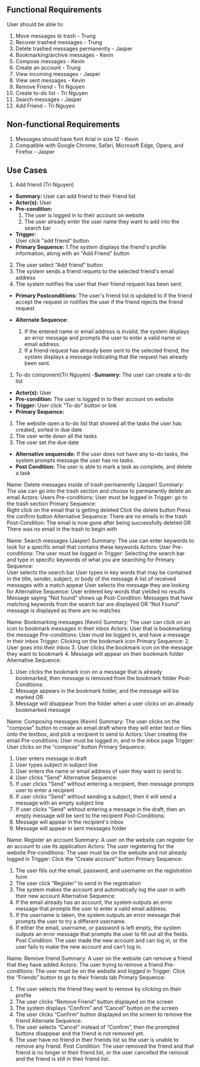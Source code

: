 ## Functional Requirements

User should be able to:
1. Move messages to trash - Trung
2. Recover trashed messages - Trung
3. Delete trashed messages permanently - Jasper
4. Bookmarking/archive messages - Kevin
5. Compose messages - Kevin
6. Create an account - Trung
7. View incoming messages - Jasper
8. View sent messages - Kevin
9. Remove Friend - Tri Nguyen
10. Create to-do list -  Tri Nguyen
11. Search messages - Jasper
12. Add Friend - Tri Nguyen


## Non-functional Requirements

1. Messages should have font Arial in size 12 - Kevin
2. Compatible with Google Chrome, Safari, Microsoft Edge, Opera, and 
Firefox - Jasper


## Use Cases

1. Add friend (Tri Nguyen)
- **Summary:** User can add friend to their friend list
- **Actor(s):**
	User
- **Pre-condition:**
	1. The user is logged in to their account on website
	2. The user already enter the user name they want to add into the 
search bar	
- **Trigger:**  
	User click "add friend" button
- **Primary Sequence:**
 1.The system displays the friend's profile information, along with an "Add Friend" button
 2. The user select "Add friend" button
 3. The system sends a friend requets to the selected friend's email address
 4. The system notifies the user that their friend request has been sent.
- **Primary Postconditions:** <can be a list or short description> 
The user's friend list is updated to if the friend accept the request or notifies the user if the friend 
rejects the friend request

- **Alternate Sequence:** <you can have more than one alternate sequence to describe multiple issues that may arise>

  	1. If the entered name or email address is invalid, the system displays an error message and prompts the 
user to enter a valid name or email address.
  	2. If a friend request has already been sent to the selected friend, the system displays a message 
indicating that the request has already been sent.
	
	
1.  To-do component(Tri Nguyen)
-**Sumamry:** The user can create a to-do list
- **Actor(s):**
        User
- **Pre-condition:**
        The user is logged in to their account on website
- **Trigger:**
        User click "To-do" button or link
- **Primary Sequence:**
 1. The website open a to-do list that showed all the tasks the user has created, sorted in due date
 2. The user write down all the tasks
 3. The user set the due date
- **Alternative sequencde:**
	If the user does not have any to-do tasks, the system prompts message the user has no tasks.
- **Post Condition:**
	The user is able to mark a task as complete, and delete a task
	
Name: Delete messages inside of trash permanently (Jasper)
Summary: The use can go into the trash section and choose to permanently delete an email 
Actors: Users
Pre-conditions: User must be logged in
Trigger: go to the trash section
Primary Sequence:  
Right click on the email that is getting deleted
Click the delete button
Press the confirm button
Alternative Sequence: There are no emails in the trash
	Post-Condition: The email is now gone after being successfully deleted
				OR
		                 There was no email in the trash to begin with



Name: Search messages (Jasper)
Summary: The use can enter keywords to look for a specific email that contains these keywords
Actors: User
Pre-conditions: The user must be logged in
Trigger: Selecting the search bar and type in specific keywords of what you are searching for
Primary Sequence:  
User selects the search bar
User types in key words that may be contained in the title, sender, subject, or body of the message
A list of received messages with a match appear
User selects the message they are looking for
Alternative Sequence: User entered key words that yielded no results
Message saying “Not found” shows up
	Post-Condition: Messages that have matching keywords from the search bar are displayed OR “Not Found” 
message is displayed as there are no matches


Name: Bookmarking messages (Kevin)
Summary: The user can click on an icon to bookmark messages in their inbox 
Actors: User that is bookmarking the message
Pre-conditions: User must be logged in, and have a message in their inbox 
Trigger: Clicking on the bookmark icon
Primary Sequence:
2. User goes into their inbox
3. User clicks the bookmark icon on the message they want to bookmark
4. Message will appear on their bookmark folder
Alternative Sequence:
1. User clicks the bookmark icon on a message that is already bookmarked, then message is removed from the bookmark folder 
Post-Conditions:
1. Message appears in the bookmark folder, and the message will be marked
OR
2. Message will disappear from the folder when a user clicks on an already bookmarked message

Name: Composing messages (Kevin)
Summary: The user clicks on the "compose" button to create an email draft where they will enter text or files onto the textbox, and pick a recipient to send to 
Actors: User creating the email
Pre-conditions: User must be logged in, and in the inbox page
Trigger: User clicks on the "compose" button
Primary Sequence:
1. User enters message in draft
2. User types subject in subject line
3. User enters the name or email address of user they want to send to.
4. User clicks "Send"
Alternative Sequence:
1. If user clicks "Send" without entering a recipient, then message prompts user to enter a recipient
2. If user clicks "Send" without sending a subject, then it will send a message with an empty subject line
3. If user clicks "Send" without entering a message in the draft, then an empty message will be sent to the recipient
Post-Conditions:
1. Message will appear in the recipient's inbox
2. Message will appear in sent messages folder
	
Name: Register an account
Summary: A user on the website can register for an account to use its application
Actors: The user registering for the website
Pre-conditions: The user must be on the website and not already logged in
Trigger: Click the “Create account” button
Primary Sequence: 
1. The user fills out the email, password, and username on the registration form
2. The user click “Register” to send in the registration
3. The system makes the account and automatically log the user in with their new account
Alternative Sequence:
1. If the email already has an account, the system outputs an error message that prompts the user to enter a valid email address.
2. If the username is taken, the system outputs an error message that prompts the user to try a different username.
3. If either the email, username, or password is left empty, the system outputs an error message that prompts the user to fill out all the fields.
Post Condition: The user made the new account and can log in, or the user fails to make the new account and can’t log in.
	
Name: Remove friend
Summary: A user on the website can remove a friend that they have added
Actors: The user trying to remove a friend
Pre-conditions: The user must be on the website and logged in
Trigger: Click the “Friends” button to go to their friends tab
Primary Sequence:
1. The user selects the friend they want to remove by clicking on their profile
2. The user clicks “Remove Friend” button displayed on the screen
3. The system displays “Confirm” and “Cancel” button on the screen
4. The user clicks “Confirm” button displayed on the screen to remove the friend
Alternate Sequence:
1. The user selects “Cancel” instead of “Confirm”, then the prompted buttons disappear and the friend is not removed yet.
2. The user have no friend in their friends list so the user is unable to remove any friend.
Post Condition: The user removed the friend and that friend is no longer in their friend list, or the user cancelled the removal and the friend is still in their friend list.

